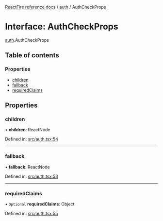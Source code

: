 [ReactFire reference docs](../README.md) / [auth](../modules/auth.md) / AuthCheckProps

# Interface: AuthCheckProps

[auth](../modules/auth.md).AuthCheckProps

## Table of contents

### Properties

- [children](auth.authcheckprops.md#children)
- [fallback](auth.authcheckprops.md#fallback)
- [requiredClaims](auth.authcheckprops.md#requiredclaims)

## Properties

### children

• **children**: ReactNode

Defined in: [src/auth.tsx:54](https://github.com/FirebaseExtended/reactfire/blob/main/src/auth.tsx#L54)

___

### fallback

• **fallback**: ReactNode

Defined in: [src/auth.tsx:53](https://github.com/FirebaseExtended/reactfire/blob/main/src/auth.tsx#L53)

___

### requiredClaims

• `Optional` **requiredClaims**: Object

Defined in: [src/auth.tsx:55](https://github.com/FirebaseExtended/reactfire/blob/main/src/auth.tsx#L55)
